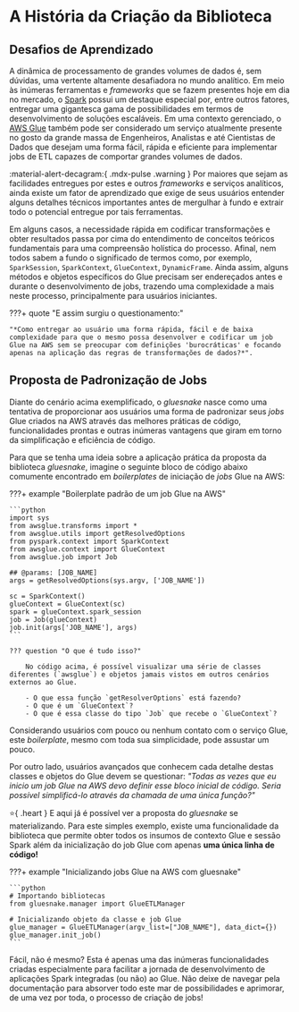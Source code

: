 # A História da Criação da Biblioteca

## Desafios de Aprendizado

A dinâmica de processamento de grandes volumes de dados é, sem dúvidas, uma vertente altamente desafiadora no mundo analítico. Em meio às inúmeras ferramentas e *frameworks* que se fazem presentes hoje em dia no mercado, o [Spark](https://spark.apache.org/) possui um destaque especial por, entre outros fatores, entregar uma gigantesca gama de possibilidades em termos de desenvolvimento de soluções escaláveis. Em uma contexto gerenciado, o [AWS Glue](https://aws.amazon.com/glue/) também pode ser considerado um serviço atualmente presente no gosto da grande massa de Engenheiros, Analistas e até Cientistas de Dados que desejam uma forma fácil, rápida e eficiente para implementar jobs de ETL capazes de comportar grandes volumes de dados.

:material-alert-decagram:{ .mdx-pulse .warning } Por maiores que sejam as facilidades entregues por estes e outros *frameworks* e serviços analíticos, ainda existe um fator de aprendizado que exige de seus usuários entender alguns detalhes técnicos importantes antes de mergulhar à fundo e extrair todo o potencial entregue por tais ferramentas.

Em alguns casos, a necessidade rápida em codificar transformações e obter resultados passa por cima do entendimento de conceitos teóricos fundamentais para uma compreensão holística do processo. Afinal, nem todos sabem a fundo o significado de termos como, por exemplo, `SparkSession`, `SparkContext`, `GlueContext`, `DynamicFrame`. Ainda assim, alguns métodos e objetos específicos do Glue precisam ser endereçados antes e durante o desenvolvimento de jobs, trazendo uma complexidade a mais neste processo, principalmente para usuários iniciantes.

???+ quote "E assim surgiu o questionamento:"
    
    "*Como entregar ao usuário uma forma rápida, fácil e de baixa complexidade para que o mesmo possa desenvolver e codificar um job Glue na AWS sem se preocupar com definições 'burocráticas' e focando apenas na aplicação das regras de transformações de dados?*".

## Proposta de Padronização de Jobs

Diante do cenário acima exemplificado, o *gluesnake* nasce como uma tentativa de proporcionar aos usuários uma forma de padronizar seus *jobs* Glue criados na AWS através das melhores práticas de código, funcionalidades prontas e outras inúmeras vantagens que giram em torno da simplificação e eficiência de código.

Para que se tenha uma ideia sobre a aplicação prática da proposta da biblioteca *gluesnake*, imagine o seguinte bloco de código abaixo comumente encontrado em *boilerplates* de iniciação de *jobs* Glue na AWS:

???+ example "Boilerplate padrão de um job Glue na AWS"

    ```python
    import sys
    from awsglue.transforms import *
    from awsglue.utils import getResolvedOptions
    from pyspark.context import SparkContext
    from awsglue.context import GlueContext
    from awsglue.job import Job

    ## @params: [JOB_NAME]
    args = getResolvedOptions(sys.argv, ['JOB_NAME'])

    sc = SparkContext()
    glueContext = GlueContext(sc)
    spark = glueContext.spark_session
    job = Job(glueContext)
    job.init(args['JOB_NAME'], args)
    ```

    ??? question "O que é tudo isso?"

        No código acima, é possível visualizar uma série de classes diferentes (`awsglue`) e objetos jamais vistos em outros cenários externos ao Glue.

        - O que essa função `getResolverOptions` está fazendo?
        - O que é um `GlueContext`?
        - O que é essa classe do tipo `Job` que recebe o `GlueContext`?
    
Considerando usuários com pouco ou nenhum contato com o serviço Glue, este *boilerplate*, mesmo com toda sua simplicidade, pode assustar um pouco.

Por outro lado, usuários avançados que conhecem cada detalhe destas classes e objetos do Glue devem se questionar: *"Todas as vezes que eu inicio um job Glue na AWS devo definir esse bloco inicial de código. Seria possível simplificá-lo através da chamada de uma única função?"*

:star:{ .heart } E aqui já é possível ver a proposta do *gluesnake* se materializando. Para este simples exemplo, existe uma funcionalidade da biblioteca que permite obter todos os insumos de contexto Glue e sessão Spark além da inicialização do job Glue com apenas **uma única linha de código!**

???+ example "Inicializando jobs Glue na AWS com gluesnake"

    ```python
    # Importando bibliotecas
    from gluesnake.manager import GlueETLManager

    # Inicializando objeto da classe e job Glue
    glue_manager = GlueETLManager(argv_list=["JOB_NAME"], data_dict={})
    glue_manager.init_job()
    ```

Fácil, não é mesmo? Esta é apenas uma das inúmeras funcionalidades criadas especialmente para facilitar a jornada de desenvolvimento de aplicações Spark integradas (ou não) ao Glue. Não deixe de navegar pela documentação para absorver todo este mar de possibilidades e aprimorar, de uma vez por toda, o processo de criação de jobs!